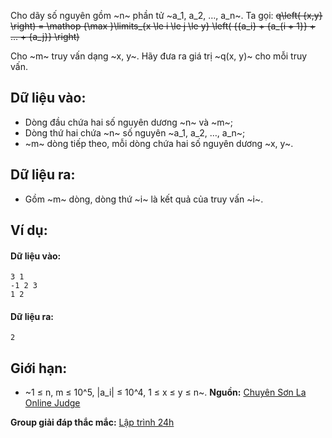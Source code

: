 Cho dãy số nguyên gồm ~n~ phần tử ~a_1, a_2, …, a_n~. Ta gọi:
~~q\left( {x,y} \right) = \mathop {\max }\limits_{x \le i \le j \le y} \left( {{a_i} + {a_{i + 1}} + ... + {a_j}} \right)~~

Cho ~m~ truy vấn dạng ~x, y~. Hãy đưa ra giá trị ~q(x, y)~ cho mỗi truy vấn.

## Dữ liệu vào:
- Dòng đầu chứa hai số nguyên dương ~n~ và ~m~;
- Dòng thứ hai chứa ~n~ số nguyên ~a_1, a_2, …, a_n~;
- ~m~ dòng tiếp theo, mỗi dòng chứa hai số nguyên dương ~x, y~.

## Dữ liệu ra:
- Gồm ~m~ dòng, dòng thứ ~i~ là kết quả của truy vấn ~i~.

## Ví dụ:
#### Dữ liệu vào:
```
3 1
-1 2 3
1 2
```

#### Dữ liệu ra:
```
2
```

## Giới hạn:
- ~1 ≤ n, m ≤ 10^5, |a_i| ≤ 10^4, 1 ≤ x ≤ y ≤ n~.
**Nguồn:** [Chuyên Sơn La Online Judge](http://csloj.ddns.net/)

**Group giải đáp thắc mắc:** [Lập trình 24h](https://www.facebook.com/groups/1386904321519984)